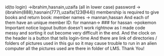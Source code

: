 id(to login) ->ibrahim,hasnain,uzaifa (all in lower case) 
password ->(ibrahim(888),hasnain(777),uzaifa(123@44))
membership is required to give books and return book:
member names -> mannan,hassan
And each of them have an unique member ID:
for mannan-> ###
for hassan ->pokemon
Important notice logout button doesn't work rightnow as I made code messy and sorting it out become very difficult in the end.
And the clock on the header is a button that tells login-time
And there are link of directories / folders of pictures used in this gui so it may cause trouble to run in an alien computer
all the pictures used are there in folder of LMS.
Thank You!
